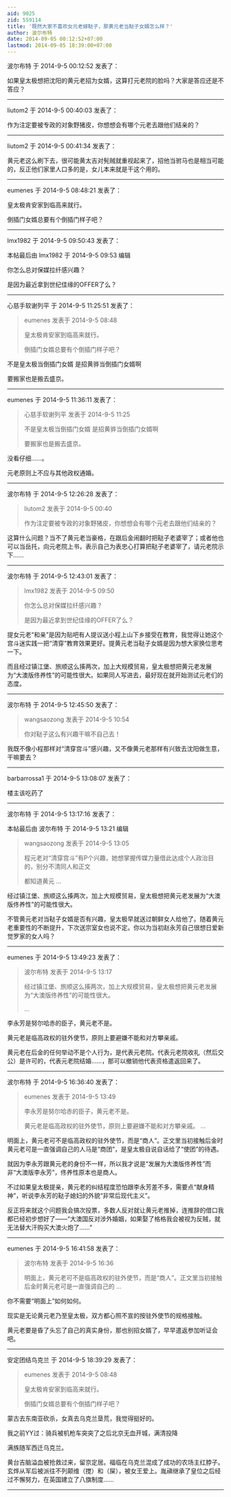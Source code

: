 ```yaml
---
aid: 9025
zid: 559114
title: '既然大家不喜欢女元老嫁鞑子，那黄元老当鞑子女婿怎么样？'
author: 波尔布特
date: 2014-09-05 00:12:52+07:00
lastmod: 2014-09-05 18:39:00+07:00
---
```


波尔布特 于 2014-9-5 00:12:52 发表了：

如果皇太极想把沈阳的黄元老招为女婿，这算打元老院的脸吗？大家是答应还是不答应？

---------

liutom2 于 2014-9-5 00:40:03 发表了：

作为注定要被专政的对象野猪皮，你想想会有哪个元老去跟他们结亲的？

---------

liutom2 于 2014-9-5 00:41:34 发表了：

黄元老这么刷下去，很可能黄太吉对髡贼就重视起来了，招他当驸马也是相当可能的，反正他们家里人口多的是，女儿本来就是干这个用的。

---------

eumenes 于 2014-9-5 08:48:21 发表了：

皇太极肯安家到临高来就行。

倒插门女婿总要有个倒插门样子吧？

---------

lmx1982 于 2014-9-5 09:50:43 发表了：

本帖最后由 lmx1982 于 2014-9-5 09:53 编辑 

你怎么总对保媒拉纤感兴趣？

是因为最近拿到世纪佳缘的OFFER了么？

---------

心慈手软谢列平 于 2014-9-5 11:25:51 发表了：

> eumenes 发表于 2014-9-5 08:48
> 
> 皇太极肯安家到临高来就行。
> 
> 倒插门女婿总要有个倒插门样子吧？



不是皇太极当倒插门女婿 是招黄骅当倒插门女婿啊

要搬家也是搬去盛京。

---------

eumenes 于 2014-9-5 11:36:11 发表了：

> 心慈手软谢列平 发表于 2014-9-5 11:25
> 
> 不是皇太极当倒插门女婿 是招黄骅当倒插门女婿啊
> 
> 要搬家也是搬去盛京。



没看仔细……。

元老原则上不应与其他政权通婚。

---------

波尔布特 于 2014-9-5 12:26:28 发表了：

> liutom2 发表于 2014-9-5 00:40
> 
> 作为注定要被专政的对象野猪皮，你想想会有哪个元老去跟他们结亲的？



这算什么问题？当不了黄元老当豪格，在跟后金闹翻时把鞑子老婆宰了；或者他也可以当岳托，向元老院上书，表示自己为表忠心打算把鞑子老婆宰了，请元老院示下......

---------

波尔布特 于 2014-9-5 12:43:01 发表了：

> lmx1982 发表于 2014-9-5 09:50
> 
> 你怎么总对保媒拉纤感兴趣？
> 
> 是因为最近拿到世纪佳缘的OFFER了么？



提女元老“和亲”是因为贴吧有人提议送小程上山下乡接受在教育，我觉得让她这个宫斗迷实践一把“清穿”教育效果更好。提黄元老当鞑子女婿是因为想大家换位思考一下。

而且经过镇江堡、旅顺这么揍两次，加上大规模贸易，皇太极想把黄元老发展为“大澳版佟养性”的可能性很大。如果同人写进去，最好现在就开始测试元老们的态度。

---------

波尔布特 于 2014-9-5 12:45:50 发表了：

> wangsaozong 发表于 2014-9-5 10:54
> 
> 你对鞑子这么有兴趣干嘛不自己去！



我既不像小程那样对“清穿宫斗”感兴趣，又不像黄元老那样有兴致去沈阳做生意，干嘛要去？

---------

barbarrossa1 于 2014-9-5 13:08:07 发表了：

楼主该吃药了

---------

波尔布特 于 2014-9-5 13:17:16 发表了：

本帖最后由 波尔布特 于 2014-9-5 13:21 编辑 


> 
> wangsaozong 发表于 2014-9-5 13:05
> 
> 程元老对“清穿宫斗”有P个兴趣，她想掌握传媒力量借此达成个人政治目的，别分不清同人和正文
> 
> 都知道黄元 ...



经过镇江堡、旅顺这么揍两次，加上大规模贸易，皇太极想把黄元老发展为“大澳版佟养性”的可能性很大。

不管黄元老对当鞑子女婿是否有兴趣，皇太极早就送过朝鲜女人给他了。随着黄元老重要性的不断提升，下次送宗室女也说不定。你以为当初赵永芳自己很想日爱新觉罗家的女人吗？

---------

eumenes 于 2014-9-5 13:49:23 发表了：

> 波尔布特 发表于 2014-9-5 13:17
> 
> 经过镇江堡、旅顺这么揍两次，加上大规模贸易，皇太极想把黄元老发展为“大澳版佟养性”的可能性很大。
> 
> ...



李永芳是努尔哈赤的臣子，黄元老不是。

黄元老是临高政权的驻外使节，原则上要避嫌不能和对方攀亲戚。

黄元老在后金的任何举动不是个人行为，是代表元老院。代表元老院收礼（然后交公）是许可的，代表元老院结婚……，那可以撤销他代表资格遣返回来了。

---------

波尔布特 于 2014-9-5 16:36:40 发表了：

> eumenes 发表于 2014-9-5 13:49
> 
> 李永芳是努尔哈赤的臣子，黄元老不是。
> 
> 黄元老是临高政权的驻外使节，原则上要避嫌不能和对方攀亲戚。 ...



明面上，黄元老可不是临高政权的驻外使节，而是“商人”。正文里当初接触后金时黄元老可是一直强调自己的人马是“商团”，是皇太极自说自话给了“使团”的待遇。

就因为李永芳跟黄元老的身份不一样，所以我才说是“发展为大澳版佟养性”而非“大澳版李永芳”，佟养性原本也是商人。

不过如果皇太极提亲，黄元老的纠结程度恐怕跟李永芳差不多，需要点“献身精神”，听说李永芳的鞑子媳妇的外貌“非常后现代主义”。

反正将来就这个问题我会搞次投票，多数人反对就让黄元老推掉，连推辞的借口我都已经初步想好了——“大澳国反对涉外婚姻，如果娶了格格我会被视为反贼，就无法替大汗购买大澳火炮了......”

---------

eumenes 于 2014-9-5 16:41:58 发表了：

> 波尔布特 发表于 2014-9-5 16:36
> 
> 明面上，黄元老可不是临高政权的驻外使节，而是“商人”。正文里当初接触后金时黄元老可是一直强调自己的 ...



你不需要“明面上”如何如何。

现实是无论黄元老乃至皇太极，双方都心照不宣的按驻外使节的规格接触。

黄元老要是昏了头忘了自己的真实身份，那也别招女婿了，早早遣返参加听证会吧。

---------

安定团结鸟克兰 于 2014-9-5 18:39:29 发表了：

> eumenes 发表于 2014-9-5 08:48
> 
> 皇太极肯安家到临高来就行。
> 
> 倒插门女婿总要有个倒插门样子吧？



蒙古去东南亚砍杀，女真去乌克兰垦荒，我觉得挺好的。

我之前YY过：骑兵被机枪车突突了之后北京无血开城，满清投降

满族随军西迁乌克兰。

黄台吉脑溢血被抢救过来，留京定居。福临在乌克兰混成了成功的农场主红脖子。玄烨从军后被派往不列颠维（搅）和（屎），被女王爱上。胤禛继承了皇位之后经过不懈努力，在英国建立了八旗制度……

---------

